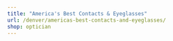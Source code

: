 ```yaml
---
title: "America's Best Contacts & Eyeglasses"
url: /denver/americas-best-contacts-and-eyeglasses/
shop: optician
---
```

